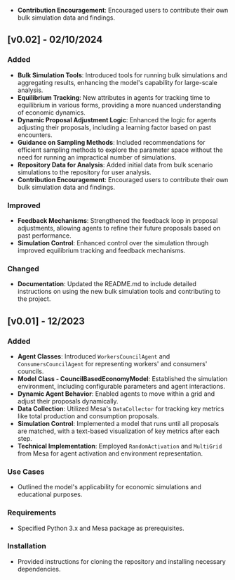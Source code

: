 - **Contribution Encouragement**: Encouraged users to contribute their own bulk simulation data and findings.

## [v0.02] - 02/10/2024

### Added
- **Bulk Simulation Tools**: Introduced tools for running bulk simulations and aggregating results, enhancing the model's capability for large-scale analysis.
- **Equilibrium Tracking**: New attributes in agents for tracking time to equilibrium in various forms, providing a more nuanced understanding of economic dynamics.
- **Dynamic Proposal Adjustment Logic**: Enhanced the logic for agents adjusting their proposals, including a learning factor based on past encounters.
- **Guidance on Sampling Methods**: Included recommendations for efficient sampling methods to explore the parameter space without the need for running an impractical number of simulations.
- **Repository Data for Analysis**: Added initial data from bulk scenario simulations to the repository for user analysis.
- **Contribution Encouragement**: Encouraged users to contribute their own bulk simulation data and findings.

### Improved
- **Feedback Mechanisms**: Strengthened the feedback loop in proposal adjustments, allowing agents to refine their future proposals based on past performance.
- **Simulation Control**: Enhanced control over the simulation through improved equilibrium tracking and feedback mechanisms.

### Changed
- **Documentation**: Updated the README.md to include detailed instructions on using the new bulk simulation tools and contributing to the project.

## [v0.01] - 12/2023

### Added
- **Agent Classes**: Introduced `WorkersCouncilAgent` and `ConsumersCouncilAgent` for representing workers' and consumers' councils.
- **Model Class - CouncilBasedEconomyModel**: Established the simulation environment, including configurable parameters and agent interactions.
- **Dynamic Agent Behavior**: Enabled agents to move within a grid and adjust their proposals dynamically.
- **Data Collection**: Utilized Mesa's `DataCollector` for tracking key metrics like total production and consumption proposals.
- **Simulation Control**: Implemented a model that runs until all proposals are matched, with a text-based visualization of key metrics after each step.
- **Technical Implementation**: Employed `RandomActivation` and `MultiGrid` from Mesa for agent activation and environment representation.

### Use Cases
- Outlined the model's applicability for economic simulations and educational purposes.

### Requirements
- Specified Python 3.x and Mesa package as prerequisites.

### Installation
- Provided instructions for cloning the repository and installing necessary dependencies.
